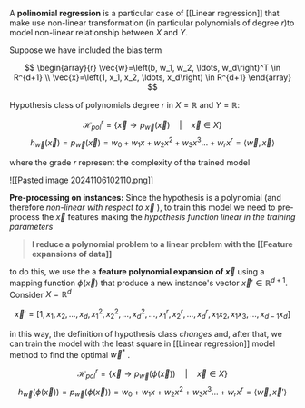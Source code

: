 A **polinomial regression** is a particular case of [[Linear regression]] that make use non-linear transformation (in particular polynomials of degree $r$)to model non-linear relationship between $X$ and $Y$. 

Suppose we have included the bias term 

$$
\begin{array}{r}
\vec{w}=\left(b, w_1, w_2, \ldots, w_d\right)^T \in R^{d+1} \\
\vec{x}=\left(1, x_1, x_2, \ldots, x_d\right) \in R^{d+1}
\end{array}
$$

Hypothesis class of polynomials degree $r$ in $X=\mathbb{R}$ and $Y=\mathbb{R}$:

$$
\mathcal{H}_{pol}^r = \{\vec{x} \longrightarrow p_{\vec{w}}(\vec{x}) \quad | \quad \vec{x} \in X\}
$$
$$
h_{\vec{w}}(\vec{x})=p_{\vec{w}}(\vec{x})=w_0 + w_1 x + w_2 x^2 + w_3 x^3 \dots +w_r x^r = \langle \vec{w}, \vec{x} \rangle
$$

where the grade $r$ represent the complexity of the trained model

![[Pasted image 20241106102110.png]]

**Pre-processing on instances:** Since the hypothesis is a polynomial (and therefore *non-linear with respect to $\vec{x}$* ), to train this model we need to pre-process the $\vec{x}$ features making the *hypothesis function linear in the training parameters*

> **I reduce a polynomial problem to a linear problem with the [[Feature expansions of data]]**

to do this, we use the a **feature polynomial expansion of $\vec{x}$** using a mapping function $\phi(\vec{x})$  that produce a new instance's vector $\vec{x}'\in \mathbb{R}^{d+1}$. Consider $X=\mathbb{R}^d$  

$$
\vec{x}' = \left[ 1, x_1, x_2, \dots, x_d, x_1^2, x_2^2, \dots, x_d^2, \dots, x_1^r, x_2^r, \dots, x_d^r, x_1 x_2, x_1 x_3, \dots, x_{d-1} x_d \right]
$$

in this way, the definition of hypothesis class *changes* and, after that, we can train the model with the least square in [[Linear regression]] model method to find the optimal $\vec{w}^*$ .

$$
\mathcal{H}_{pol}^r = \{\vec{x} \longrightarrow p_{\vec{w}}(\phi (\vec{x})) \quad | \quad \vec{x} \in X\}
$$
$$
h_{\vec{w}}(\phi (\vec{x}))=p_{\vec{w}}(\phi (\vec{x}))=w_0 + w_1 x + w_2 x^2 + w_3 x^3 \dots +w_r x^r = \langle \vec{w}, \vec{x}' \rangle
$$
